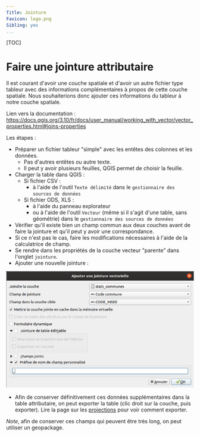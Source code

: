 ```yaml
---
Title: Jointure
Favicon: logo.png
Sibling: yes
...
```


[TOC]

# Faire une jointure attributaire

Il est courant d'avoir une couche spatiale et d'avoir un autre fichier type tableur avec
des informations complémentaires à propos de cette couche spatiale. Nous souhaiterions donc ajouter ces informations 
du tableur à notre couche spatiale.

Lien vers la documentation : 
https://docs.qgis.org/3.10/fr/docs/user_manual/working_with_vector/vector_properties.html#joins-properties

Les étapes : 

* Préparer un fichier tableur "simple" avec les entêtes des colonnes et les données.
    * Pas d'autres entêtes ou autre texte.
    * Il peut y avoir plusieurs feuilles, QGIS permet de choisir la feuille.
* Charger la table dans QGIS : 
    * Si fichier CSV :
        * à l'aide de l'outil `Texte délimité` dans le `gestionnaire des sources de données`
    * Si fichier ODS, XLS :
        * à l'aide du panneau explorateur
        * ou à l'aide de l'outil `Vecteur` (même si il s'agit d'une table, sans géométrie) dans le 
        `gestionnaire des sources de données`
* Vérifier qu'il existe bien un champ commun aux deux couches avant de faire la jointure et qu'il peut y avoir une correspondance.
* Si ce n'est pas le cas, faire les modifications nécessaires à l'aide de la calculatrice de champ.
* Se rendre dans les propriétés de la couche vecteur "parente" dans l'onglet `jointure`.
* Ajouter une nouvelle jointure :

![](media/jointure_attributaire.png "Les statistiques sur une table")

* Afin de conserver définitivement ces données supplémentaires dans la table attributaire, on peut exporter la table 
(clic droit sur la couche, puis exporter). Lire la page sur les [projections](./projections.md) pour voir comment exporter.

*Note*, afin de conserver ces champs qui peuvent être très long, on peut utiliser un geopackage.
